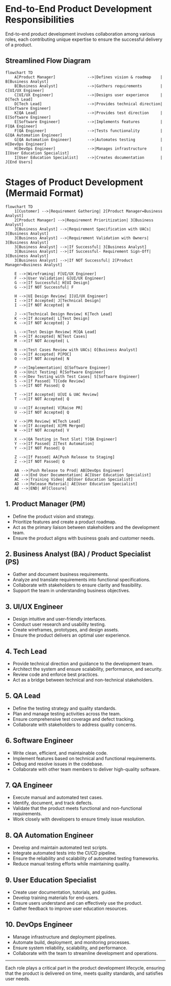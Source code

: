 # End-to-End Product Development Responsibilities

End-to-end product development involves collaboration among various roles, each contributing unique expertise to ensure the successful delivery of a product.

## Streamlined Flow Diagram

```mermaid
flowchart TD
    A[Product Manager]              -->|Defines vision & roadmap    | B[Business Analyst]
    B[Business Analyst]             -->|Gathers requirements        | C[UI/UX Engineer]
    C[UI/UX Engineer]               -->|Designs user experience     | D[Tech Lead]
    D[Tech Lead]                    -->|Provides technical direction| E[Software Engineer]
    K[QA Lead]                      -->|Provides test direction     | E[Software Engineer]
    E[Software Engineer]            -->|Implements features         | F[QA Engineer]
    F[QA Engineer]                  -->|Tests functionality         | G[QA Automation Engineer]
    G[QA Automation Engineer]       -->|Automates testing           | H[DevOps Engineer]
    H[DevOps Engineer]              -->|Manages infrastructure      | I[User Education Specialist]
    I[User Education Specialist]    -->|Creates documentation       | J[End Users]
```

# Stages of Product Development (Mermaid Format)

```mermaid
flowchart TD
    1[Customer] -->|Requirement Gathering| 2[Product Manager=Business Analyst]
    2[Product Manager] -->|Requirement Prioritization| 3[Business Analyst]
    3[Business Analyst] -->|Requirement Specification with UACs| 3[Business Analyst]
    3[Business Analyst] -->|Requirement Validation with Owners| 3[Business Analyst]
    3[Business Analyst] -->|If Successful| 3[Business Analyst]
    3[Business Analyst] -->|If Successful- Requirement Sign-Off| 3[Business Analyst]
    3[Business Analyst] -->|If NOT Successful| 2[Product Manager=Business Analyst]

    E -->|Wireframing| F[UI/UX Engineer]
    F -->|User Validation| G[UI/UX Engineer]
    G -->|If Successful| H[UI Design]
    G -->|If NOT Successful| F

    H -->|UI Design Review| I[UI/UX Engineer]
    I -->|If Accepted| J[Technical Design]
    I -->|If NOT Accepted| H

    J -->|Technical Design Review| K[Tech Lead]
    K -->|If Accepted| L[Test Design]
    K -->|If NOT Accepted| J

    L -->|Test Design Review| M[QA Lead]
    M -->|If Accepted| N[Test Cases]
    M -->|If NOT Accepted| L

    N -->|Test Cases Review with UACs| O[Business Analyst]
    O -->|If Accepted| P[POC]
    O -->|If NOT Accepted| N

    P -->|Implementation| Q[Software Engineer]
    Q -->|Unit Testing| R[Software Engineer]
    R -->|Dev Testing with Test Cases| S[Software Engineer]
    S -->|If Passed| T[Code Review]
    S -->|If NOT Passed| Q

    T -->|If Accepted| U[UI & UAC Review]
    T -->|If NOT Accepted| Q

    U -->|If Accepted| V[Raise PR]
    U -->|If NOT Accepted| Q

    V -->|PR Review| W[Tech Lead]
    W -->|If Accepted| X[PR Merged]
    W -->|If NOT Accepted| V

    X -->|QA Testing in Test Slot| Y[QA Engineer]
    Y -->|If Passed| Z[Test Automation]
    Y -->|If NOT Passed| Q

    Z -->|If Passed| AA[Push Release to Staging]
    Z -->|If NOT Passed| Q

    AA -->|Push Release to Prod| AB[DevOps Engineer]
    AB -->|End User Documentation| AC[User Education Specialist]
    AC -->|Training Video| AD[User Education Specialist]
    AD -->|Release Material| AE[User Education Specialist]
    AE -->|END| AF[Closure]
```

## 1. Product Manager (PM)

- Define the product vision and strategy.
- Prioritize features and create a product roadmap.
- Act as the primary liaison between stakeholders and the development team.
- Ensure the product aligns with business goals and customer needs.

## 2. Business Analyst (BA) / Product Specialist (PS)

- Gather and document business requirements.
- Analyze and translate requirements into functional specifications.
- Collaborate with stakeholders to ensure clarity and feasibility.
- Support the team in understanding business objectives.

## 3. UI/UX Engineer

- Design intuitive and user-friendly interfaces.
- Conduct user research and usability testing.
- Create wireframes, prototypes, and design assets.
- Ensure the product delivers an optimal user experience.

## 4. Tech Lead

- Provide technical direction and guidance to the development team.
- Architect the system and ensure scalability, performance, and security.
- Review code and enforce best practices.
- Act as a bridge between technical and non-technical stakeholders.

## 5. QA Lead

- Define the testing strategy and quality standards.
- Plan and manage testing activities across the team.
- Ensure comprehensive test coverage and defect tracking.
- Collaborate with stakeholders to address quality concerns.

## 6. Software Engineer

- Write clean, efficient, and maintainable code.
- Implement features based on technical and functional requirements.
- Debug and resolve issues in the codebase.
- Collaborate with other team members to deliver high-quality software.

## 7. QA Engineer

- Execute manual and automated test cases.
- Identify, document, and track defects.
- Validate that the product meets functional and non-functional requirements.
- Work closely with developers to ensure timely issue resolution.

## 8. QA Automation Engineer

- Develop and maintain automated test scripts.
- Integrate automated tests into the CI/CD pipeline.
- Ensure the reliability and scalability of automated testing frameworks.
- Reduce manual testing efforts while maintaining quality.

## 9. User Education Specialist

- Create user documentation, tutorials, and guides.
- Develop training materials for end-users.
- Ensure users understand and can effectively use the product.
- Gather feedback to improve user education resources.

## 10. DevOps Engineer

- Manage infrastructure and deployment pipelines.
- Automate build, deployment, and monitoring processes.
- Ensure system reliability, scalability, and performance.
- Collaborate with the team to streamline development and operations.

---

Each role plays a critical part in the product development lifecycle, ensuring that the product is delivered on time, meets quality standards, and satisfies user needs.
